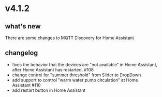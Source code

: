 # v4.1.2

## what's new

There are some changes to MQTT Discovery for Home Assistant

## changelog

- fixes the behavior that the devices are "not available" in Home Assistant, after Home Assistant has restarted. #108
- change control for "summer threshold" from Slider to DropDown
- add support to control "warm water pump circulation" at Home Assistant #110
- add restart button in Home Assistant
